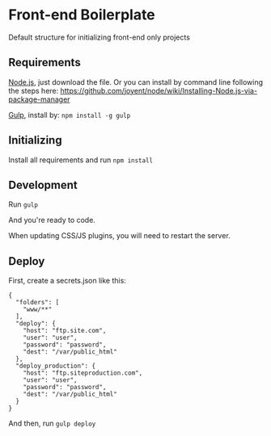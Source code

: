 # Front-end Boilerplate

Default structure for initializing front-end only projects


## Requirements

[Node.js](http://nodejs.org), just download the file. Or you can install by command line following the steps here: https://github.com/joyent/node/wiki/Installing-Node.js-via-package-manager

[Gulp](http://gulpjs.com), install by: `npm install -g gulp`


## Initializing

Install all requirements and run `npm install`


## Development

Run `gulp`

And you're ready to code.

When updating CSS/JS plugins, you will need to restart the server.


## Deploy

First, create a secrets.json like this:

```
{
  "folders": [
    "www/**"
  ],
  "deploy": {
    "host": "ftp.site.com",
    "user": "user",
    "password": "password",
    "dest": "/var/public_html"
  },
  "deploy_production": {
    "host": "ftp.siteproduction.com",
    "user": "user",
    "password": "password",
    "dest": "/var/public_html"
  }
}
```

And then, run `gulp deploy`
